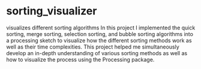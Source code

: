 # sorting_visualizer
visualizes different sorting algorithms
In this project I implemented the quick sorting, merge sorting, selection sorting, and bubble sorting algorithms into a processing sketch to visualize how the different sorting methods work as well as their time complexities. This project helped me simultaneously develop an in-depth understanding of various sorting methods as well as how to visualize the process using the Processing package.
